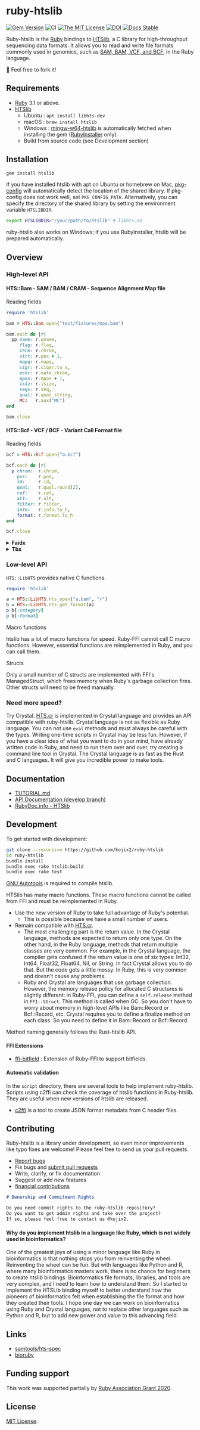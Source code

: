 # ruby-htslib

[![Gem Version](https://badge.fury.io/rb/htslib.svg)](https://badge.fury.io/rb/htslib)
![CI](https://github.com/kojix2/ruby-htslib/workflows/CI/badge.svg)
[![The MIT License](https://img.shields.io/badge/license-MIT-blue.svg)](LICENSE.txt)
[![DOI](https://zenodo.org/badge/247078205.svg)](https://zenodo.org/badge/latestdoi/247078205)
[![Docs Stable](https://img.shields.io/badge/docs-stable-blue.svg)](https://rubydoc.info/gems/htslib)

Ruby-htslib is the [Ruby](https://www.ruby-lang.org) bindings to [HTSlib](https://github.com/samtools/htslib), a C library for high-throughput sequencing data formats. It allows you to read and write file formats commonly used in genomics, such as [SAM, BAM, VCF, and BCF](http://samtools.github.io/hts-specs/), in the Ruby language.

:apple: Feel free to fork it!

## Requirements

- [Ruby](https://github.com/ruby/ruby) 3.1 or above.
- [HTSlib](https://github.com/samtools/htslib)
  - Ubuntu : `apt install libhts-dev`
  - macOS : `brew install htslib`
  - Windows : [mingw-w64-htslib](https://packages.msys2.org/base/mingw-w64-htslib) is automatically fetched when installing the gem ([RubyInstaller](https://rubyinstaller.org) only).
  - Build from source code (see Development section)

## Installation

```sh
gem install htslib
```

If you have installed htslib with apt on Ubuntu or homebrew on Mac, [pkg-config](https://github.com/ruby-gnome/pkg-config)
will automatically detect the location of the shared library. If pkg-config does not work well, set `PKG_CONFIG_PATH`.
Alternatively, you can specify the directory of the shared library by setting the environment variable `HTSLIBDIR`.

```sh
export HTSLIBDIR="/your/path/to/htslib" # libhts.so
```

ruby-htslib also works on Windows; if you use RubyInstaller, htslib will be prepared automatically.

## Overview

### High-level API

#### HTS::Bam - SAM / BAM / CRAM - Sequence Alignment Map file

Reading fields

```ruby
require 'htslib'

bam = HTS::Bam.open("test/fixtures/moo.bam")

bam.each do |r|
  pp name: r.qname,
     flag: r.flag,
     chrm: r.chrom,
     strt: r.pos + 1,
     mapq: r.mapq,
     cigr: r.cigar.to_s,
     mchr: r.mate_chrom,
     mpos: r.mpos + 1,
     isiz: r.isize,
     seqs: r.seq,
     qual: r.qual_string,
     MC:   r.aux("MC")
end

bam.close
```

#### HTS::Bcf - VCF / BCF - Variant Call Format file

Reading fields

```ruby
bcf = HTS::Bcf.open("b.bcf")

bcf.each do |r|
  p chrom:  r.chrom,
    pos:    r.pos,
    id:     r.id,
    qual:   r.qual.round(2),
    ref:    r.ref,
    alt:    r.alt,
    filter: r.filter,
    info:   r.info.to_h,
    format: r.format.to_h
end

bcf.close
```

<details>
<summary><b>Faidx</b></summary>

```ruby
fa = HTS::Faidx.open("c.fa")

fa.seq("chr1:1-10")

fa.close
```

</details>

<details>
<summary><b>Tbx</b></summary>

```ruby

```

</details>

### Low-level API

`HTS::LibHTS` provides native C functions.

```ruby
require 'htslib'

a = HTS::LibHTS.hts_open("a.bam", "r")
b = HTS::LibHTS.hts_get_format(a)
p b[:category]
p b[:format]
```

Macro functions

htslib has a lot of macro functions for speed. Ruby-FFI cannot call C macro functions. However, essential functions are reimplemented in Ruby, and you can call them.

Structs

Only a small number of C structs are implemented with FFI's ManagedStruct, which frees memory when Ruby's garbage collection fires. Other structs will need to be freed manually.

### Need more speed?

Try Crystal. [HTS.cr](https://github.com/bio-cr/hts.cr) is implemented in Crystal language and provides an API compatible with ruby-htslib. Crystal language is not as flexible as Ruby language. You can not use `eval` methods and must always be careful with the types. Writing one-time scripts in Crystal may be less fun. However, if you have a clear idea of what you want to do in your mind, have already written code in Ruby, and need to run them over and over, try creating a command line tool in Crystal. The Crystal language is as fast as the Rust and C languages. It will give you incredible power to make tools.

## Documentation

- [TUTORIAL.md](TUTORIAL.md)
- [API Documentation (develop branch)](https://kojix2.github.io/ruby-htslib/)
- [RubyDoc.info - HTSlib](https://rdoc.info/gems/htslib)

## Development

To get started with development:

```sh
git clone --recursive https://github.com/kojix2/ruby-htslib
cd ruby-htslib
bundle install
bundle exec rake htslib:build
bundle exec rake test
```

[GNU Autotools](https://en.wikipedia.org/wiki/GNU_Autotools) is required to compile htslib.

HTSlib has many macro functions. These macro functions cannot be called from FFI and must be reimplemented in Ruby.

- Use the new version of Ruby to take full advantage of Ruby's potential.
  - This is possible because we have a small number of users.
- Remain compatible with [HTS.cr](https://github.com/bio-cr/hts.cr).
  - The most challenging part is the return value. In the Crystal language, methods are expected to return only one type. On the other hand, in the Ruby language, methods that return multiple classes are very common. For example, in the Crystal language, the compiler gets confused if the return value is one of six types: Int32, Int64, Float32, Float64, Nil, or String. In fact Crystal allows you to do that. But the code gets a little messy. In Ruby, this is very common and doesn't cause any problems.
  - Ruby and Crystal are languages that use garbage collection. However, the memory release policy for allocated C structures is slightly different: in Ruby-FFI, you can define a `self.release` method in `FFI::Struct`. This method is called when GC. So you don't have to worry about memory in high-level APIs like Bam::Record or Bcf::Record, etc. Crystal requires you to define a finalize method on each class. So you need to define it in Bam::Record or Bcf::Record.

Method naming generally follows the Rust-htslib API.

#### FFI Extensions

- [ffi-bitfield](https://github.com/kojix2/ffi-bitfield) : Extension of Ruby-FFI to support bitfields.

#### Automatic validation

In the `script` directory, there are several tools to help implement ruby-htslib. Scripts using c2ffi can check the coverage of htslib functions in Ruby-htslib. They are useful when new versions of htslib are released.

- [c2ffi](https://github.com/rpav/c2ffi) is a tool to create JSON format metadata from C header files.

## Contributing

Ruby-htslib is a library under development, so even minor improvements like typo fixes are welcome! Please feel free to send us your pull requests.

- [Report bugs](https://github.com/kojix2/ruby-htslib/issues)
- Fix bugs and [submit pull requests](https://github.com/kojix2/ruby-htslib/pulls)
- Write, clarify, or fix documentation
- Suggest or add new features
- [financial contributions](https://github.com/sponsors/kojix2)

```markdown
# Ownership and Commitment Rights

Do you need commit rights to the ruby-htslib repository?
Do you want to get admin rights and take over the project?
If so, please feel free to contact us @kojix2.
```

#### Why do you implement htslib in a language like Ruby, which is not widely used in bioinformatics?

One of the greatest joys of using a minor language like Ruby in bioinformatics is that nothing stops you from reinventing the wheel. Reinventing the wheel can be fun. But with languages like Python and R, where many bioinformatics masters work, there is no chance for beginners to create htslib bindings. Bioinformatics file formats, libraries, and tools are very complex, and I need to learn how to understand them. So I started to implement the HTSLib binding myself to better understand how the pioneers of bioinformatics felt when establishing the file format and how they created their tools. I hope one day we can work on bioinformatics using Ruby and Crystal languages, not to replace other languages such as Python and R, but to add new power and value to this advancing field.

## Links

- [samtools/hts-spec](https://github.com/samtools/hts-specs)
- [bioruby](https://github.com/bioruby/bioruby)

## Funding support

This work was supported partially by [Ruby Association Grant 2020](https://www.ruby.or.jp/en/news/20201022).

## License

[MIT License](https://opensource.org/licenses/MIT).
